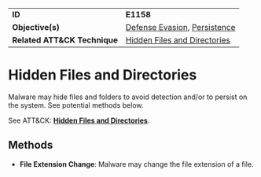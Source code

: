 |||
|---------|------------------------|
|**ID**|**E1158**|
|**Objective(s)**| [Defense Evasion](https://github.com/MBCProject/mbc-markdown/tree/master/defense-evasion), [Persistence](https://github.com/MBCProject/mbc-markdown/tree/master/persistence)|
|**Related ATT&CK Technique**|[Hidden Files and Directories](https://attack.mitre.org/techniques/T1158)|


Hidden Files and Directories
============================
Malware may hide files and folders to avoid detection and/or to persist on the system. See potential methods below. 

See ATT&CK: [**Hidden Files and Directories**](https://attack.mitre.org/techniques/T1158).

Methods
-------
* **File Extension Change**: Malware may change the file extension of a file.